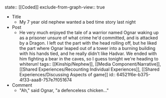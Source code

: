 state:: [[Coded]]
exclude-from-graph-view:: true

- Title
  - My 7 year old nephew wanted a bed time story last night
- Post
  - He very much enjoyed the tale of a warrior named Ognar waking up as a prisoner unsure of what crime he'd committed, and is attacked by a Dragon. I left out the part with the head rolling off, but he liked the part where Ognar leaped out of a tower into a burning building with his hands tied, and he really didn't like Hadvar. We ended with him fighting a bear in the caves, so I guess tonight we're heading to whiterun!
    tags:: [[Kinship/Nephew]], [[Media Component/Narrative]], [[Shared Experiences/Recounting Individual Experiences]], [[Shared Experiences/Discussing Aspects of game]]
    id:: 64521f6e-b375-4f33-aaa8-757e7f051674
- Comment
  - "Ah," said Ognar, "a defenceless chicken..."
